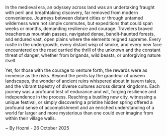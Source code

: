 
In the medieval era, an odyssey across land was an undertaking fraught with peril and breathtaking discovery, far removed from modern convenience. Journeys between distant cities or through untamed wilderness were not simple commutes, but expeditions that could span weeks or months, demanding resilience and courage. Travelers braved treacherous mountain passes, navigated dense, bandit-haunted forests, and endured vast, open plains where the elements reigned supreme. Every rustle in the undergrowth, every distant wisp of smoke, and every new face encountered on the road carried the thrill of the unknown and the constant threat of danger, whether from brigands, wild beasts, or unforgiving nature itself.

Yet, for those with the courage to venture forth, the rewards were as immense as the risks. Beyond the perils lay the grandeur of unseen landscapes, the wonder of ancient ruins whispered about in tavern tales, and the vibrant tapestry of diverse cultures across distant kingdoms. Each journey was a profound test of endurance and wit, forging resilience and independence in the process. Reaching a bustling new city, witnessing a unique festival, or simply discovering a pristine hidden spring offered a profound sense of accomplishment and an enriched understanding of a world far larger and more mysterious than one could ever imagine from within their village walls.

~ By Hozmi - 26 October 2025
